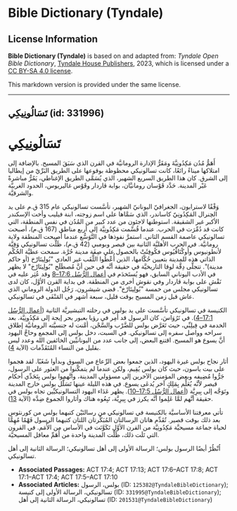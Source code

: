 # Bible Dictionary (Tyndale)

## License Information

**Bible Dictionary (Tyndale)** is based on and adapted from: _Tyndale Open Bible Dictionary_, [Tyndale House Publishers](https://tyndaleopenresources.com/), 2023, which is licensed under a [CC BY-SA 4.0 license](https://creativecommons.org/licenses/by-sa/4.0/legalcode.en).

This markdown version is provided under the same license.



--------------------------------

## تَسَالُونِيكِي (id: 331996)

تَسَالُونِيكِي
==============

أَهَمُّ مُدُن مَكِدُونِيَّةَ ومَقَرُّ الإدارة الرومانيَّة في القرن الذي سَبَقَ المسيح. بالإضافة إلى امتلاكها ميناءً رائعًا، كانت تسالونيكي محظوظة بوقوعها على الطريق البَرِّيّ من إيطاليا إلى الشرق. كان هذا الطريق السريع الشهير، الذي يُسَمَّى الطريق الإغناطي، يَمُرُّ مباشرةً عَبْر المدينة. حَدَّد قَوْسان رومانيَّان، بوابة ڤاردار وقَوْس غاليريوس، الحدود الغربيَّة والشرقيَّة.

وَفْقًا لاسترابون، الجغرافيّ اليونانيّ الشهير، تأسَّست تسالونيكي عام 315 ق.م على يد الچنرال المَكِدُونِيّ كاساندر، الذي سَمَّاها على اسم زوجته، ابنة فيليب وأخت الإسكندر الأكبر غير الشقيقة. استوطنها لاجئون من عدد كبير من المُدُن في نفس المنطقة، التي كانت قد دُمِّرَت في الحرب. عندما قُسِّمت مَكِدُونِيَّة إلى أربع مناطق (167 ق.م)، أصبحت تسالونيكي عاصمة القسم الثاني. استمرَّ نفوذها في التَّوَسُّع عندما أصبحت المنطقة ولاية رومانيَّة. في الحرب الأهليَّة الثانية بين قيصر وبومبي (42 ق.م)، ظَلَّت تسالونيكي وَفِيَّة لأنطونيوس وأُوكْتَاڤْيُوس فكُوفِئَتْ بالحصول على صِفَة مدينة حُرَّة. سمحت عطيَّة الحُكْم الذاتي هذه للمدينة بتعيين حُكَّامها، الذين أُعْطُوا اللَّقَب غير العادي "بُولِيتَارْخ (أو حاكم مدينة)". تتجلَّى دِقَّة لوقا التاريخيَّة في حقيقة أنَّه في حين أنَّ مُصطَلَح "بُولِيتَارْخ" لا يظهر في الأدب اليوناني السابق، فهو يُستَخدَم في [أعمال الرُّسُل 17:6–8](https://ref.ly/Acts17:6-Acts17:8) وقد عُثِر عليه في نَقْش على بوابة ڤاردار وفي نقوش أخرى من المنطقة. في بداية القرن الأوَّل، كان لدى تسالونيكي مجلس من خمسة "بُولِيتَارْخ". قضى شيشرون، رَجُل الدولة الروماني الذي عاش قبل زمن المسيح بوقت قليل، سبعة أشهر في المَنْفَى في تسالونيكي.

الكنيسة في تسالونيكي تأسَّست على يد بولس في رحلته التبشيريَّة الثانية ([أعمال الرُّسُل 17:1–4](https://ref.ly/Acts17:1-Acts17:4)). في تَرُوَاسَ، كان الرسول قد أُمِر في رؤيا بعبور بحر إيجة إلى مَكِدُونِيَّة. بعد الخدمة في فِيلِبِّي، حيث تَعَرَّض بولس للضَّرْب والسَّجْن، أمَّنت له جنسيَّته الرومانيَّة إطلاق سراحه وواصل سفره إلى تسالونيكي. في السبت، دخل بولس إلى المجمع وحاجَّ اليهود أنَّ يسوع هو المسيح. اقتنع البعض، إلى جانب عدد من اليونانيِّين الخائفين الله وعدد ليس بقليل من النساء المُتَقَدِّمات (الآية [4](https://ref.ly/Acts17:4)).

أثار نجاح بولس غيرة اليهود، الذين جمعوا بعض الرِّعاع من السوق وبدأوا شَغَبًا. لقد هجموا على بيت ياسون، حيث كان بولس يُقِيم، ولكن عندما لم يتمكَّنوا من العثور على الرسول، جَرُّوا مُضِيفه وبعض المؤمنين الآخرين إلى مسؤولي المدينة، واتَّهموا بولس بِتَحَدِّي أحكام قيصر لأنَّه يُعَلِّم بِمَلِكٍ آخر يُدعَى يسوع. في هذه الليلة عينها تَسَلَّل بولس خارج المدينة وتَوَجَّه إلى بِيرِيَّة ([أعمال الرُّسُل 17:5–10](https://ref.ly/Acts17:5-Acts17:10)). يظهر عَدَاء اليهود التسالونيكيِّين تجاه بولس في حقيقة أنَّهم لمَّا عَلِموا أنَّه يكرز في بِيرِيَّة، تَبِعُوه هناك وأثاروا الجموع ضِدَّه (الآية [13](https://ref.ly/Acts17:13)).

تأتي معرفتنا الأساسيَّة بالكنيسة في تسالونيكي من رسالتَيْن كتبهما بولس من كورنثوس بعد ذلك بوقت قصير. تُقَدِّم هاتان الرسالتان المُبَكِّرتان اللتان كتبهما الرسول فَهْمًا مُهِمًّا لحياة جماعة مسيحيَّة مَكِدُونِيَّة من القرن الأوَّل تَكَوَّنَت في الأساس من الأُمَم. في القرون التي تَلَت ذلك، ظَلَّت المدينة واحدة من أَهَمِّ معاقل المسيحيَّة.

اُنْظُرْ أيضًا الرسول بولس؛ الرسالة الأولى إلى أهل تسالونيكي؛ الرسالة الثانية إلى أهل تسالونيكي.

* **Associated Passages:** ACT 17:4; ACT 17:13; ACT 17:6–ACT 17:8; ACT 17:1–ACT 17:4; ACT 17:5–ACT 17:10
* **Associated Articles:** بولس، الرسول (ID: `125382@TyndaleBibleDictionary`); تسالونيكي، الرسالة الأولى إلى كنيسة (ID: `331995@TyndaleBibleDictionary`); تسالونيكي، الرسالة الثانية إلى أهل (ID: `201531@TyndaleBibleDictionary`)

